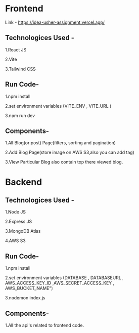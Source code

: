 # Frontend

Link - https://idea-usher-assignment.vercel.app/

## Technologices Used -
   1.React JS
   
   2.Vite
   
   3.Tailwind CSS

## Run Code-
  1.npm install
  
  2.set environment variables (VITE_ENV , VITE_URL )
  
  3.npm run dev

## Components-
  1.All Blog(or post) Page(filters, sorting and pagination)
  
  2.Add Blog Page(store image on AWS S3,also you can add tag)
  
  3.View Particular Blog also contain top there viewed blog.
  

# Backend

## Technologices Used -
   1.Node JS
   
   2.Express JS
   
   3.MongoDB Atlas
   
   4.AWS S3
   
## Run Code-
  1.npm install
  
  2.set environment variables (DATABASE , DATABASEURL , AWS_ACCESS_KEY_ID  ,AWS_SECRET_ACCESS_KEY , AWS_BUCKET_NAME")
  
  3.nodemon index.js

## Components-
  1.All the api's related to frontend code.
  
